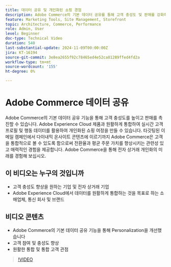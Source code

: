 ```yaml
---
title: 데이터 공유 및 개인화된 쇼핑 경험
description: Adobe Commerce의 기본 데이터 공유를 통해 고객 충성도 및 판매를 강화하여 개인화된 쇼핑 경험과 원활한 데이터 통합을 실현할 수 있습니다.
feature: Marketing Tools, Site Management, Storefront
topic: Architecture, Commerce, Performance
role: Admin, User
level: Beginner
doc-type: Technical Video
duration: 540
last-substantial-update: 2024-11-09T00:00:00Z
jira: KT-16194
source-git-commit: 3e8ea2655f92c78465ed4e52ca81289ffed4fd2a
workflow-type: tm+mt
source-wordcount: '155'
ht-degree: 0%

---
```



# Adobe Commerce 데이터 공유

Adobe Commerce의 기본 데이터 공유 기능을 통해 고객 충성도를 높이고 판매를 촉진할 수 있습니다.
Adobe Experience Cloud 제품과 원활하게 통합하여 실시간 고객 프로필 및 행동 데이터를 활용하여 개인화된 쇼핑 여정을 만들 수 있습니다. 타깃팅된 이메일 캠페인에서 다이내믹 온사이트 콘텐츠에 이르기까지 Adobe Commerce은 고객을 통합적으로 볼 수 있도록 함으로써 전환율과 평균 주문 가치를 향상시키는 관련성 있고 매력적인 경험을 제공합니다. Adobe Commerce을 통해 전자 상거래 개인화의 미래를 경험해 보십시오.

## 이 비디오는 누구의 것입니까

- 고객 충성도 향상을 원하는 기업 및 전자 상거래 기업
- Adobe Experience Cloud에서 데이터를 원활하게 통합하는 것을 목표로 하는 소매업체, 통신 회사 및 브랜드

## 비디오 콘텐츠

- Adobe Commerce의 기본 데이터 공유 기능을 통해 Personalization을 개선했습니다
- 고객 참여 및 충성도 향상
- 원활한 통합 및 통합 고객 관점

>[!VIDEO](https://video.tv.adobe.com/v/3433568?learn=on)